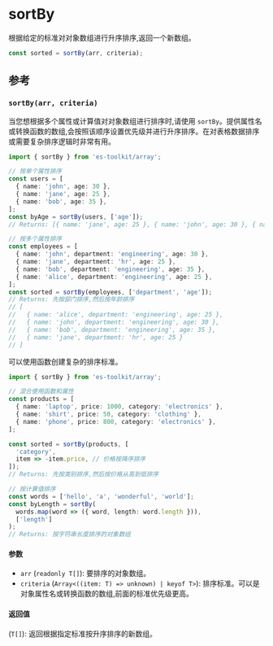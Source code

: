 # sortBy

根据给定的标准对对象数组进行升序排序,返回一个新数组。

```typescript
const sorted = sortBy(arr, criteria);
```

## 参考

### `sortBy(arr, criteria)`

当您想根据多个属性或计算值对对象数组进行排序时,请使用 `sortBy`。提供属性名或转换函数的数组,会按照该顺序设置优先级并进行升序排序。在对表格数据排序或需要复杂排序逻辑时非常有用。

```typescript
import { sortBy } from 'es-toolkit/array';

// 按单个属性排序
const users = [
  { name: 'john', age: 30 },
  { name: 'jane', age: 25 },
  { name: 'bob', age: 35 },
];
const byAge = sortBy(users, ['age']);
// Returns: [{ name: 'jane', age: 25 }, { name: 'john', age: 30 }, { name: 'bob', age: 35 }]

// 按多个属性排序
const employees = [
  { name: 'john', department: 'engineering', age: 30 },
  { name: 'jane', department: 'hr', age: 25 },
  { name: 'bob', department: 'engineering', age: 35 },
  { name: 'alice', department: 'engineering', age: 25 },
];
const sorted = sortBy(employees, ['department', 'age']);
// Returns: 先按部门排序,然后按年龄排序
// [
//   { name: 'alice', department: 'engineering', age: 25 },
//   { name: 'john', department: 'engineering', age: 30 },
//   { name: 'bob', department: 'engineering', age: 35 },
//   { name: 'jane', department: 'hr', age: 25 }
// ]
```

可以使用函数创建复杂的排序标准。

```typescript
import { sortBy } from 'es-toolkit/array';

// 混合使用函数和属性
const products = [
  { name: 'laptop', price: 1000, category: 'electronics' },
  { name: 'shirt', price: 50, category: 'clothing' },
  { name: 'phone', price: 800, category: 'electronics' },
];

const sorted = sortBy(products, [
  'category',
  item => -item.price, // 价格按降序排序
]);
// Returns: 先按类别排序,然后按价格从高到低排序

// 按计算值排序
const words = ['hello', 'a', 'wonderful', 'world'];
const byLength = sortBy(
  words.map(word => ({ word, length: word.length })),
  ['length']
);
// Returns: 按字符串长度排序的对象数组
```

#### 参数

- `arr` (`readonly T[]`): 要排序的对象数组。
- `criteria` (`Array<((item: T) => unknown) | keyof T>`): 排序标准。可以是对象属性名或转换函数的数组,前面的标准优先级更高。

#### 返回值

(`T[]`): 返回根据指定标准按升序排序的新数组。
